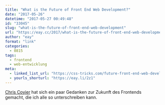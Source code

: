```yaml
---
title: "What is the Future of Front End Web Development?"
date: "2017-05-26"
datetime: "2017-05-27 00:49:48"
id: "33045"
slug: "what-is-the-future-of-front-end-web-development"
url: "https://eay.cc/2017/what-is-the-future-of-front-end-web-development/"
author: "eay"
format: "link"
categories:
  - 0815
tags:
  - frontend
  - web-entwicklung
meta:
  - linked_list_url: "https://css-tricks.com/future-front-end-web-development/"
  - yourls_shorturl: "https://eay.li/2z1"
---
```


[Chris Coyier](http://chriscoyier.net/) hat sich ein paar Gedanken zur Zukunft des Frontends gemacht, die ich alle so unterschreiben kann.
